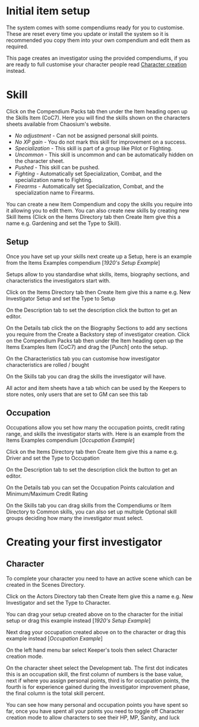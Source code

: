 # Initial item setup

The system comes with some compendiums ready for you to customise. These are reset every time you update or install the system so it is recommended you copy them into your own compendium and edit them as required.

This page creates an investigator using the provided compendiums, if you are ready to full customise your character people read [Character creation](character_creation.md) instead.

# Skill

Click on the Compendium Packs tab then under the Item heading open up the Skills Item (CoC7). Here you will find the skills shown on the characters sheets available from Chaosium's website.

- _No adjustment_ - Can not be assigned personal skill points.
- _No XP gain_ - You do not mark this skill for improvement on a success.
- _Specialization_ - This skill is part of a group like Pilot or Flighting.
- _Uncommon_ - This skill is uncommon and can be automatically hidden on the character sheet.
- _Pushed_ - This skill can be pushed.
- _Fighting_ - Automatically set Specialization, Combat, and the specialization name to Fighting.
- _Firearms_ - Automatically set Specialization, Combat, and the specialization name to Firearms.

You can create a new Item Compendium and copy the skills you require into it allowing you to edit them. You can also create new skills by creating new Skill Items (Click on the Items Directory tab then Create Item give this a name e.g. Gardening and set the Type to Skill).

## Setup

Once you have set up your skills next create up a Setup, here is an example from the Items Examples compendium [_1920's Setup Example_]

Setups allow to you standardise what skills, items, biography sections, and characteristics the investigators start with.

Click on the Items Directory tab then Create Item give this a name e.g. New Investigator Setup and set the Type to Setup

On the Description tab to set the description click the button to get an editor.

On the Details tab click the on the Biography Sections to add any sections you require from the Create a Backstory step of investigator creation. Click on the Compendium Packs tab then under the Item heading open up the Items Examples Item (CoC7) and drag the [_Punch_] onto the setup.

On the Characteristics tab you can customise how investigator characteristics are rolled / bought

On the Skills tab you can drag the skills the investigator will have.

All actor and item sheets have a tab which can be used by the Keepers to store notes, only users that are set to GM can see this tab

## Occupation

Occupations allow you set how many the occupation points, credit rating range, and skills the investigator starts with. Here is an example from the Items Examples compendium [_Occupation Example_]

Click on the Items Directory tab then Create Item give this a name e.g. Driver and set the Type to Occupation

On the Description tab to set the description click the button to get an editor.

On the Details tab you can set the Occupation Points calculation and Minimum/Maximum Credit Rating

On the Skills tab you can drag skills from the Compendiums or Item Directory to Common skills, you can also set up multiple Optional skill groups deciding how many the investigator must select.

# Creating your first investigator

## Character

To complete your character you need to have an active scene which can be created in the Scenes Directory.

Click on the Actors Directory tab then Create Item give this a name e.g. New Investigator and set the Type to Character.

You can drag your setup created above on to the character for the initial setup or drag this example instead [_1920's Setup Example_]

Next drag your occupation created above on to the character or drag this example instead [_Occupation Example_]

On the left hand menu bar select Keeper's tools then select Character creation mode.

On the character sheet select the Development tab. The first dot indicates this is an occupation skill, the first column of numbers is the base value, next if where you assign personal points, third is for occupation points, the fourth is for experience gained during the investigator improvement phase, the final column is the total skill percent.

You can see how many personal and occupation points you have spent so far, once you have spent all your points you need to toggle off Character creation mode to allow characters to see their HP, MP, Sanity, and luck
